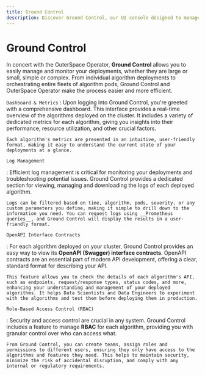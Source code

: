 ```yaml
---
title: Ground Control
description: Discover Ground Control, our UI console designed to manage and monitor your algorithm deployments on kubernetes.
---
```


# Ground Control

In concert with the OuterSpace Operator, __Ground Control__ allows you to easily manage and monitor your deployments, whether they are large or small, simple or complex. From individual algorithm deployments to orchestrating entire fleets of algorithm pods, Ground Control and OuterSpace Operator make the process easier and more efficient.

`Dashboard & Metrics`
:   Upon logging into Ground Control, you're greeted with a comprehensive dashboard. This interface provides a real-time overview of the algorithms deployed on the cluster. It includes a variety of dedicated metrics for each algorithm, giving you insights into their performance, resource utilization, and other crucial factors.

    Each algorithm's metrics are presented in an intuitive, user-friendly format, making it easy to understand the current state of your deployments at a glance.

`Log Management`

:   Efficient log management is critical for monitoring your deployments and troubleshooting potential issues. Ground Control provides a dedicated section for viewing, managing and downloading the logs of each deployed algorithm.

    Logs can be filtered based on time, algorithm, pods, severity, or any custom parameters you define, making it simple to drill down to the information you need. You can request logs using __Prometheus queries__, and Ground Control will display the results in a user-friendly format.

`OpenAPI Interface Contracts`

:   For each algorithm deployed on your cluster, Ground Control provides an easy way to view its __OpenAPI (Swagger) interface contracts__. OpenAPI contracts are an essential part of modern API development, offering a clear, standard format for describing your API.

    This feature allows you to check the details of each algorithm's API, such as endpoints, request/response types, status codes, and more, enhancing your understanding and management of your deployed algorithms. It helps Data Scientists and Data Engineers to experiment with the algorithms and test them before deploying them in production.

`Role-Based Access Control (RBAC)`

:   Security and access control are crucial in any system. Ground Control includes a feature to manage __RBAC__ for each algorithm, providing you with granular control over who can access what.

    From Ground Control, you can create teams, assign roles and permissions to different users, ensuring they only have access to the algorithms and features they need. This helps to maintain security, minimize the risk of accidental disruption, and comply with any internal or regulatory requirements.
